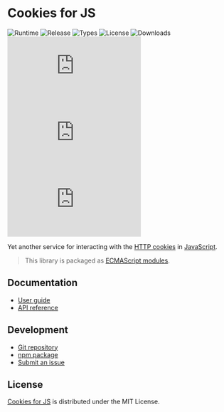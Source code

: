 # Cookies for JS
![Runtime](https://badgen.net/npm/node/@cedx/cookies) ![Release](https://badgen.net/npm/v/@cedx/cookies) ![Types](https://badgen.net/npm/types/@cedx/cookies) ![License](https://badgen.net/npm/license/@cedx/cookies) ![Downloads](https://badgen.net/npm/dt/@cedx/cookies) ![Dependencies](https://badgen.net/david/dep/cedx/cookies.js) ![Coverage](https://badgen.net/coveralls/c/github/cedx/cookies.js) ![Build](https://badgen.net/github/checks/cedx/cookies.js)

Yet another service for interacting with the [HTTP cookies](https://developer.mozilla.org/en-US/docs/Web/HTTP/Cookies) in [JavaScript](https://developer.mozilla.org/en-US/docs/Web/JavaScript).

> This library is packaged as [ECMAScript modules](https://nodejs.org/api/esm.html).

## Documentation
- [User guide](https://docs.belin.io/cookies.js)
- [API reference](https://api.belin.io/cookies.js)

## Development
- [Git repository](https://git.belin.io/cedx/cookies.js)
- [npm package](https://www.npmjs.com/package/@cedx/cookies)
- [Submit an issue](https://git.belin.io/cedx/cookies.js/issues)

## License
[Cookies for JS](https://docs.belin.io/cookies.js) is distributed under the MIT License.
